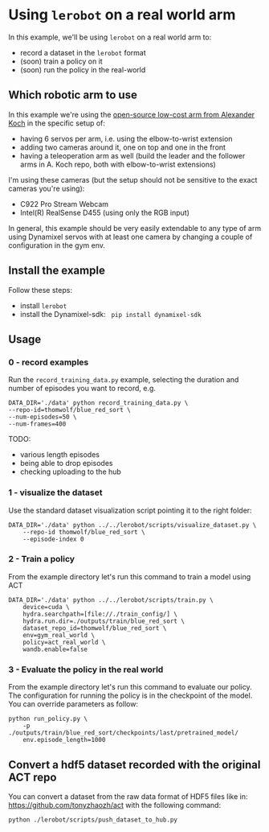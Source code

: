 # Using `lerobot`  on a real world arm


In this example, we'll be using `lerobot` on a real world arm to:
- record a dataset in the `lerobot` format
- (soon) train a policy on it
- (soon) run the policy in the real-world

## Which robotic arm to use

In this example we're using the [open-source low-cost arm from Alexander Koch](https://github.com/AlexanderKoch-Koch/low_cost_robot) in the specific setup of:
- having 6 servos per arm, i.e. using the elbow-to-wrist extension
- adding two cameras around it, one on top and one in the front
- having a teleoperation arm as well (build the leader and the follower arms in A. Koch repo, both with elbow-to-wrist extensions)

I'm using these cameras (but the setup should not be sensitive to the exact cameras you're using):
- C922 Pro Stream Webcam
- Intel(R) RealSense D455 (using only the RGB input)


In general, this example should be very easily extendable to any type of arm using Dynamixel servos with at least one camera by changing a couple of configuration in the gym env.

## Install the example

Follow these steps:
- install `lerobot`
- install the Dynamixel-sdk: ` pip install dynamixel-sdk`

## Usage

### 0 - record examples

Run the `record_training_data.py` example, selecting the duration and number of episodes you want to record, e.g.
```
DATA_DIR='./data' python record_training_data.py \
--repo-id=thomwolf/blue_red_sort \
--num-episodes=50 \
--num-frames=400
```

TODO:
- various length episodes
- being able to drop episodes
- checking uploading to the hub

### 1 - visualize the dataset

Use the standard dataset visualization script pointing it to the right folder:
```
DATA_DIR='./data' python ../../lerobot/scripts/visualize_dataset.py \
    --repo-id thomwolf/blue_red_sort \
    --episode-index 0
```

### 2 - Train a policy

From the example directory let's run this command to train a model using ACT

```
DATA_DIR='./data' python ../../lerobot/scripts/train.py \
    device=cuda \
    hydra.searchpath=[file://./train_config/] \
    hydra.run.dir=./outputs/train/blue_red_sort \
    dataset_repo_id=thomwolf/blue_red_sort \
    env=gym_real_world \
    policy=act_real_world \
    wandb.enable=false
```

### 3 - Evaluate the policy in the real world

From the example directory let's run this command to evaluate our policy.
The configuration for running the policy is in the checkpoint of the model.
You can override parameters as follow:

```
python run_policy.py \
    -p ./outputs/train/blue_red_sort/checkpoints/last/pretrained_model/
    env.episode_length=1000
```


## Convert a hdf5 dataset recorded with the original ACT repo

You can convert a dataset from the raw data format of HDF5 files like in: https://github.com/tonyzhaozh/act with the following command:

```
python ./lerobot/scripts/push_dataset_to_hub.py
```
